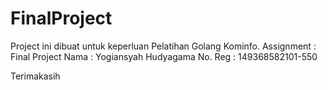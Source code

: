 # FinalProject

Project ini dibuat untuk keperluan Pelatihan Golang Kominfo.
Assignment : Final Project
Nama : Yogiansyah Hudyagama No. Reg : 149368582101-550

Terimakasih
